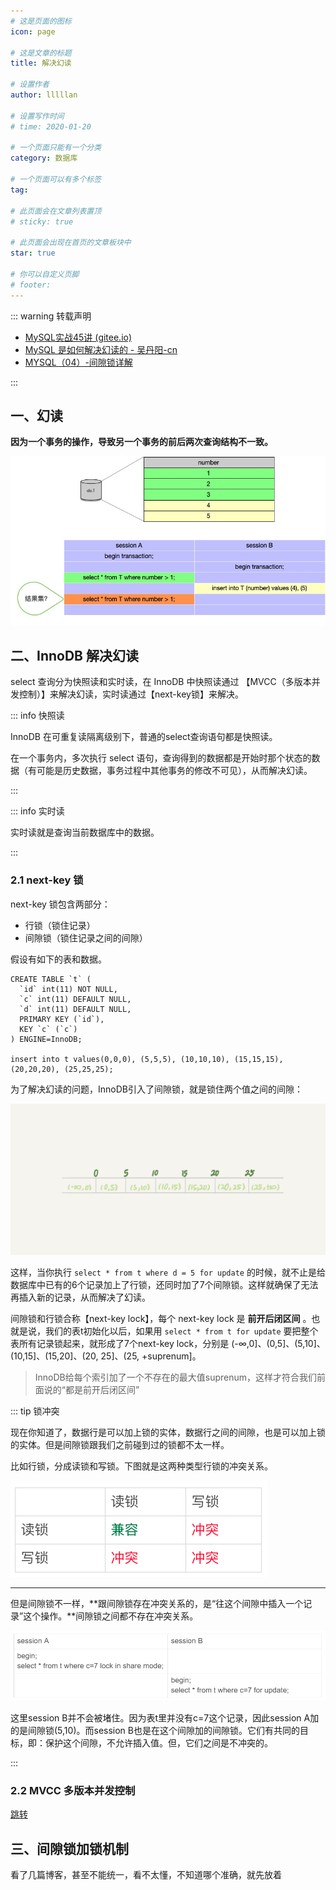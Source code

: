 ```yaml
---
# 这是页面的图标
icon: page

# 这是文章的标题
title: 解决幻读

# 设置作者
author: lllllan

# 设置写作时间
# time: 2020-01-20

# 一个页面只能有一个分类
category: 数据库

# 一个页面可以有多个标签
tag:

# 此页面会在文章列表置顶
# sticky: true

# 此页面会出现在首页的文章板块中
star: true

# 你可以自定义页脚
# footer: 
---
```




::: warning 转载声明

- [MySQL实战45讲 (gitee.io)](https://funnylog.gitee.io/mysql45/iframe/)
- [MySQL 是如何解决幻读的 - 吴丹阳-cn](https://www.cnblogs.com/wudanyang/p/10655180.html#三mysql-是如何解决幻读的)
- [MYSQL（04）-间隙锁详解](https://www.jianshu.com/p/32904ee07e56)

:::



## 一、幻读

**因为一个事务的操作，导致另一个事务的前后两次查询结构不一致。**

![幻读-封面](README.assets/幻读-封面.jpg)





## 二、InnoDB 解决幻读



select 查询分为快照读和实时读，在 InnoDB 中快照读通过 【MVCC（多版本并发控制）】来解决幻读，实时读通过【next-key锁】来解决。



::: info 快照读

InnoDB 在可重复读隔离级别下，普通的select查询语句都是快照读。

在一个事务内，多次执行 select 语句，查询得到的数据都是开始时那个状态的数据（有可能是历史数据，事务过程中其他事务的修改不可见），从而解决幻读。

:::



::: info 实时读

实时读就是查询当前数据库中的数据。

:::



### 2.1 next-key 锁

next-key 锁包含两部分：

- 行锁（锁住记录）
- 间隙锁（锁住记录之间的间隙）



假设有如下的表和数据。

```mysql
CREATE TABLE `t` (
  `id` int(11) NOT NULL,
  `c` int(11) DEFAULT NULL,
  `d` int(11) DEFAULT NULL,
  PRIMARY KEY (`id`),
  KEY `c` (`c`)
) ENGINE=InnoDB;

insert into t values(0,0,0), (5,5,5), (10,10,10), (15,15,15), (20,20,20), (25,25,25);
```



为了解决幻读的问题，InnoDB引入了间隙锁，就是锁住两个值之间的间隙：

![img](README.assets/e7f7ca0d3dab2f48c588d714ee3ac861.png)



这样，当你执行 `select * from t where d = 5 for update` 的时候，就不止是给数据库中已有的6个记录加上了行锁，还同时加了7个间隙锁。这样就确保了无法再插入新的记录，从而解决了幻读。



间隙锁和行锁合称【next-key lock】，每个 next-key lock 是 **前开后闭区间** 。也就是说，我们的表t初始化以后，如果用 `select * from t for update` 要把整个表所有记录锁起来，就形成了7个next-key lock，分别是 (-∞,0]、(0,5]、(5,10]、(10,15]、(15,20]、(20, 25]、(25, +suprenum]。

> InnoDB给每个索引加了一个不存在的最大值suprenum，这样才符合我们前面说的“都是前开后闭区间”



::: tip 锁冲突

现在你知道了，数据行是可以加上锁的实体，数据行之间的间隙，也是可以加上锁的实体。但是间隙锁跟我们之前碰到过的锁都不太一样。



比如行锁，分成读锁和写锁。下图就是这两种类型行锁的冲突关系。

![img](README.assets/c435c765556c0f3735a6eda0779ff151.png)

---



但是间隙锁不一样，**跟间隙锁存在冲突关系的，是“往这个间隙中插入一个记录”这个操作。**间隙锁之间都不存在冲突关系。

![img](README.assets/7c37732d936650f1cda7dbf27daf7498.png)

这里session B并不会被堵住。因为表t里并没有c=7这个记录，因此session A加的是间隙锁(5,10)。而session B也是在这个间隙加的间隙锁。它们有共同的目标，即：保护这个间隙，不允许插入值。但，它们之间是不冲突的。

:::





### 2.2 MVCC 多版本并发控制

[跳转](../mvcc/)





## 三、间隙锁加锁机制

看了几篇博客，甚至不能统一，看不太懂，不知道哪个准确，就先放着
